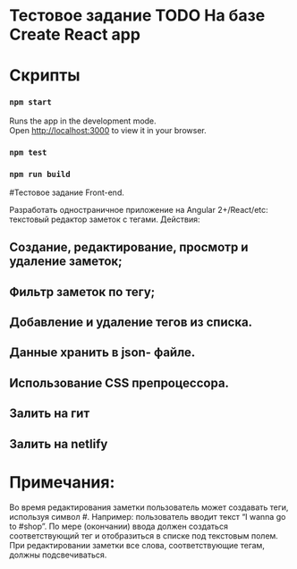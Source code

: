 # Тестовое задание TODO На базе Create React app

# Cкрипты

### `npm start`

Runs the app in the development mode.\
Open [http://localhost:3000](http://localhost:3000) to view it in your browser.

### `npm test`

### `npm run build`

#Тестовое задание Front-end.

Разработать одностраничное приложение на Angular 2+/React/etc:
текстовый редактор заметок с тегами.
Действия:

## Создание, редактирование, просмотр и удаление заметок;
## Фильтр заметок по тегу;
## Добавление и удаление тегов из списка.
## Данные хранить в json- файле.
## Использование CSS препроцессора.
## Залить на гит
## Залить на netlify

# Примечания:
Во время редактирования заметки пользователь
может создавать теги, используя символ #.
Например: пользователь вводит текст 
“I wanna go to #shop”. По мере (окончании)
ввода должен создаться соответствующий тег
и отобразиться в списке под текстовым полем.
При редактировании заметки все слова,
соответствующие тегам, должны подсвечиваться.



